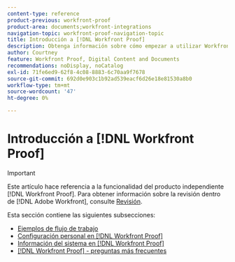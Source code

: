 ```yaml
---
content-type: reference
product-previous: workfront-proof
product-area: documents;workfront-integrations
navigation-topic: workfront-proof-navigation-topic
title: Introducción a [!DNL Workfront Proof]
description: Obtenga información sobre cómo empezar a utilizar Workfront Proof.
author: Courtney
feature: Workfront Proof, Digital Content and Documents
recommendations: noDisplay, noCatalog
exl-id: 71fe6ed9-62f8-4c08-8883-6c70aa9f7678
source-git-commit: 692d0e903c1b92ad539eacf6d26e18e81530a8b0
workflow-type: tm+mt
source-wordcount: '47'
ht-degree: 0%

---
```


# Introducción a [!DNL Workfront Proof]

>[!IMPORTANT]
>
>Este artículo hace referencia a la funcionalidad del producto independiente [!DNL Workfront Proof]. Para obtener información sobre la revisión dentro de [!DNL Adobe Workfront], consulte [Revisión](../../review-and-approve-work/proofing/proofing.md).

Esta sección contiene las siguientes subsecciones:

* [Ejemplos de flujo de trabajo](../../workfront-proof/wp-getstarted/workflow-examples/workflow-examples.md)
* [Configuración personal en [!DNL Workfront Proof]](../../workfront-proof/wp-getstarted/personal-settings/personal-settings.md)
* [Información del sistema en [!DNL Workfront Proof]](../../workfront-proof/wp-getstarted/system-information/system-information.md)
* [[!DNL Workfront Proof] - preguntas más frecuentes](../../workfront-proof/wp-getstarted/faqs/faqs.md)

